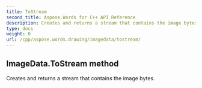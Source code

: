 ```yaml
---
title: ToStream
second_title: Aspose.Words for C++ API Reference
description: Creates and returns a stream that contains the image bytes. 
type: docs
weight: 0
url: /cpp/aspose.words.drawing/imagedata/tostream/
---
```

## ImageData.ToStream method


Creates and returns a stream that contains the image bytes. 

